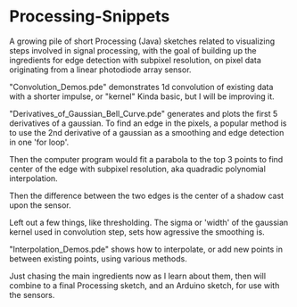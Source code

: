 # Processing-Snippets
A growing pile of short Processing (Java) sketches related to visualizing steps involved in signal processing, with the goal of building up the ingredients for edge detection with subpixel resolution, on pixel data originating from a linear photodiode array sensor.

"Convolution_Demos.pde" demonstrates 1d convolution of existing data with a shorter impulse, or "kernel"
Kinda basic, but I will be improving it.

"Derivatives_of_Gaussian_Bell_Curve.pde" generates and plots the first 5 derivatives of a gaussian.
To find an edge in the pixels, a popular method is to use the 2nd derivative of a gaussian as a smoothing and edge detection 
in one 'for loop'.  

Then the computer program would fit a parabola to the top 3 points to find center of the edge with subpixel resolution, aka quadradic polynomial interpolation.

Then the difference between the two edges is the center of a shadow cast upon the sensor.

Left out a few things, like thresholding. The sigma or 'width' of the gaussian kernel used in convolution step, sets how agressive the smoothing is.

"Interpolation_Demos.pde" shows how to interpolate, or add new points in between existing points, using various methods.


Just chasing the main ingredients now as I learn about them, then will combine to a final Processing sketch, and an Arduino sketch, for use with
the sensors.
